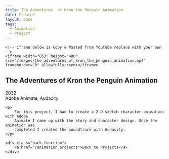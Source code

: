 ```yaml
---
title: The Adventures  of Kron the Penguin Animation
date: Created
layout: base
tags:
  - Animation
  - Project
---
```


<div class="videoWrapper ratio-16-9">

    <!-- iframe below is Copy & Pasted from YouTube replace with your own -->
    <iframe width="853" height="480" src="/images/the_adventures_of_kron_the_penguin_animation.mp4" frameborder="0" allowfullscreen></iframe>

</div><!-- end .videoWrapper -->

<div class="project_bio">
    <h2>The Adventures  of Kron the Penguin Animation</h2>
     <p>
        2022
        <br>
        Adobe Animate, Audacity
     </p>

    <p>
        For this project, I had to create a 2-D sketch character animation with Adobe 
        Animate I came up with the story and character design. Once the animation was 
        completed I created the soundtrack with Audacity.
    </p>

    <div class="back_function">
        <a href="/animation_projects">Back to Projects</a>
    </div>
</div>